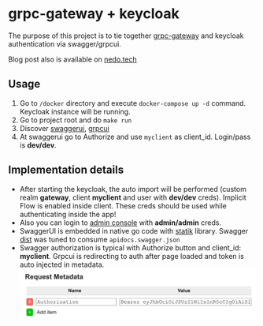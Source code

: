 # grpc-gateway + keycloak
The purpose of this project is to tie together [grpc-gateway](https://github.com/grpc-ecosystem/grpc-gateway) and keycloak authentication via swagger/grpcui.

Blog post also is available on [nedo.tech](https://nedo.tech/post/grpc-gateway-auth/)
## Usage

  1. Go to `/docker` directory and execute `docker-compose up -d` command. Keycloak instance will be running.
  2. Go to project root and do `make run`
  3. Discover [swaggerui](http://localhost:8082/swaggerui/), [grpcui](http://localhost:8082/grpcui/)
  4. At swaggerui go to Authorize and use `myclient` as client_id. Login/pass is **dev/dev**.

## Implementation details
* After starting the keycloak, the auto import will be performed (custom realm **gateway**, client **myclient** and user with **dev/dev** creds). Implicit Flow is enabled inside client. These creds should be used while authenticating inside the app!
* Also you can login to [admin console](http://localhost:8085/admin/master/console/#/) with **admin/admin** creds.
* SwaggerUI is embedded in native go code with [statik](https://github.com/rakyll/statik) library. Swagger [dist](https://github.com/swagger-api/swagger-ui/tree/master/dist) was tuned to consume `apidocs.swagger.json`
* Swagger authorization is typical with Authorize button and client_id: **myclient**. Grpcui is redirecting to auth after page loaded and token is auto injected in metadata.
![grpcui metadata updated](/docs/grpcui.png)